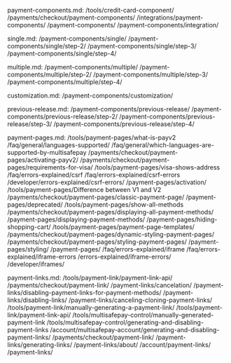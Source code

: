 payment-components.md:
/tools/credit-card-component/
/payments/checkout/payment-components/
/integrations/payment-components/
/payment-components/
/payment-components/integration/

single.md:
/payment-components/single/
/payment-components/single/step-2/
/payment-components/single/step-3/
/payment-components/single/step-4/

multiple.md:
/payment-components/multiple/
/payment-components/multiple/step-2/
/payment-components/multiple/step-3/
/payment-components/multiple/step-4/

customization.md:
/payment-components/customization/

previous-release.md:
/payment-components/previous-release/
/payment-components/previous-release/step-2/
/payment-components/previous-release/step-3/
/payment-components/previous-release/step-4/

payment-pages.md:
/tools/payment-pages/what-is-payv2
/faq/general/languages-supported/
/faq/general/which-languages-are-supported-by-multisafepay
/payments/checkout/payment-pages/activating-payv2/
/payments/checkout/payment-pages/requirements-for-visa/
/tools/payment-pages/visa-shows-address
/faq/errors-explained/csrf
/faq/errors-explained/csrf-errors
/developer/errors-explained/csrf-errors/
/payment-pages/activation/
/tools/payment-pages/Difference between V1 and V2
/payments/checkout/payment-pages/classic-payment-page/
/payment-pages/deprecated/
/tools/payment-pages/show-all-methods
/payments/checkout/payment-pages/displaying-all-payment-methods/
/payment-pages/displaying-payment-methods/
/payment-pages/hiding-shopping-cart/
/tools/payment-pages/payment-page-templates/
/payments/checkout/payment-pages/dynamic-styling-payment-pages/
/payments/checkout/payment-pages/styling-payment-pages/
/payment-pages/styling/
/payment-pages/
/faq/errors-explained/iframe
/faq/errors-explained/iframe-errors
/errors-explained/iframe-errors/
/developer/iframes/

payment-links.md:
/tools/payment-link/payment-link-api/
/payments/checkout/payment-link/
/payment-links/cancelation/
/payment-links/disabling-payment-links-for-payment-methods/
/payment-links/disabling-links/
/payment-links/canceling-cloning-payment-links/
/tools/payment-link/manually-generating-a-payment-link/
/tools/payment-link/payment-link-api/
/tools/multisafepay-control/manually-generated-payment-link
/tools/multisafepay-control/generating-and-disabling-payment-links
/account/multisafepay-account/generating-and-disabling-payment-links/
/payments/checkout/payment-link/
/payment-links/generating-links/
/payment-links/about/
/account/payment-links/
/payment-links/
